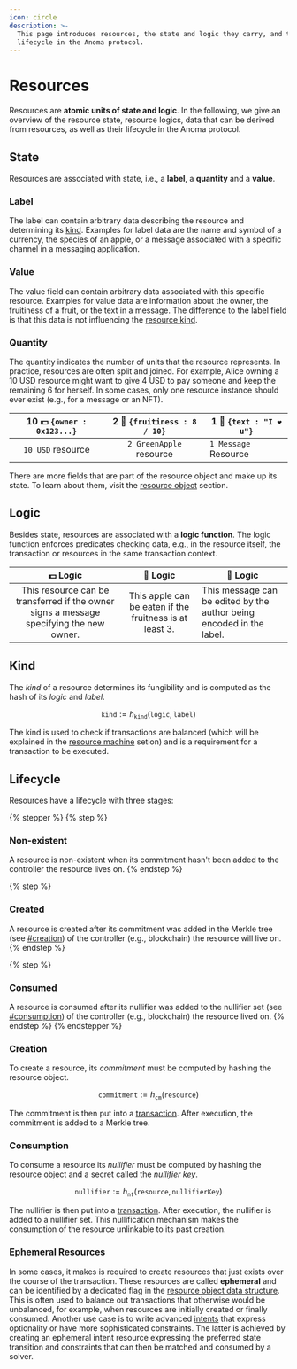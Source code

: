 ```yaml
---
icon: circle
description: >-
  This page introduces resources, the state and logic they carry, and their
  lifecycle in the Anoma protocol.
---
```


# Resources

Resources are **atomic units of state and logic**. In the following, we give an overview of the resource state,  resource logics, data that can be derived from resources, as well as their lifecycle in the Anoma protocol.

## State

Resources are associated with state, i.e., a **label**, a **quantity** and a **value**.

### Label

The label can contain arbitrary data describing the resource and determining its [kind](./#resource-kind). Examples for label data are the name and symbol of a currency, the species of an apple, or a message associated with a specific channel in a messaging application.

### Value

The value field can contain arbitrary data associated with this specific resource.  Examples for value data are information about the owner, the fruitiness of a fruit, or the text in a message. The difference to the label field is that this data is not influencing the [resource kind](./#resource-kind).

### Quantity

The quantity indicates the number of units that the resource represents. In practice, resources are often split and joined. For example, Alice owning a 10 USD resource might want to give 4 USD to pay someone and keep the remaining 6 for herself. In some cases, only one resource instance should ever exist (e.g., for a message or an NFT).

| 10 💵 `{owner : 0x123...}` | 2 🍏 `{fruitiness : 8 / 10}` | 1 💌 `{text : "I ❤️ u"}` |
| :------------------------: | :--------------------------: | ------------------------ |
|      `10 USD` resource     |    `2 GreenApple` resource   | `1 Message` Resource     |

There are more fields that are part of the resource object and make up its state. To learn about them, visit the [resource object](resource-object.md) section.

## Logic

Besides state, resources are associated with a **logic function**. The logic function enforces predicates checking data, e.g., in the resource itself, the transaction or resources in the same transaction context.

|                                         💵 Logic                                        |                         🍏 Logic                         |  💌  Logic                                                           |
| :-------------------------------------------------------------------------------------: | :------------------------------------------------------: | -------------------------------------------------------------------- |
| This resource can be transferred if the owner signs a message specifying the new owner. | This apple can be eaten if the fruitness is at least 3.  | This message can be edited by the author being encoded in the label. |

## Kind

The _kind_ of a resource determines its fungibility and is computed as the hash of its _logic_ and _label_.

$$
\texttt{kind} := h_\texttt{kind}(\texttt{logic},\,\texttt{label})
$$

The kind is used to check if transactions are balanced (which will be explained in the [resource machine](../page/) setion) and is a requirement for a transaction to be executed.

## Lifecycle

Resources have a lifecycle with three stages:

{% stepper %}
{% step %}
### Non-existent

A resource is non-existent when its commitment hasn't been added to the controller the resource lives on.
{% endstep %}

{% step %}
### Created

A resource is created after its commitment was added in the Merkle tree (see [#creation](./#creation "mention")) of the controller (e.g., blockchain) the resource will live on.
{% endstep %}

{% step %}
### Consumed

A resource is consumed after its nullifier was added to the nullifier set (see [#consumption](./#consumption "mention")) of the controller (e.g., blockchain) the resource lived on.
{% endstep %}
{% endstepper %}

### Creation

To create a resource, its _commitment_ must be computed by hashing the resource object.&#x20;

$$
\texttt{commitment} := h_\texttt{cm}(\texttt{resource})
$$

The commitment is then put into a [transaction](../transactions/). After execution, the commitment is added to a Merkle tree.

### **Consumption**

To consume a resource its _nullifier_ must be computed by hashing the resource object and a secret called the _nullifier key_.

$$
\texttt{nullifier} := h_\texttt{nf}(\texttt{resource},\,\texttt{nullifierKey})
$$

The nullifier is then put into a [transaction](../transactions/).  After execution, the nullifier is added to a nullifier set. This nullification mechanism makes the consumption of the resource unlinkable to its past creation.

### **Ephemeral Resources**

In some cases, it makes is required to create resources that just exists over the course of the transaction. These resources are called **ephemeral** and can be identified by a dedicated flag in the [resource object data structure](resource-object.md). This is often used to balance out transactions that otherwise would be unbalanced, for example, when resources are initially created or finally consumed. Another use case is to write advanced [intents](../transactions/intents.md) that express optionality or have more sophisticated constraints. The latter is achieved by creating an ephemeral intent resource expressing the preferred state transition and constraints that can then be matched and consumed by a solver.
